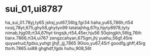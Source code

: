 # sui_01,ui8787
ha_sui_01.78yj,ty65
jshsj,yut67,56tg,fgr34
haha,yu65,786h,rt54
nxsij,78yt,675,ghy56,ghytyo99
tatatajhhg,67ty,hjyty8978,tyty
nimab,hjg09,rt34,67hyt
tingsjk,rt54,45er,hju56
50qingjkh,56tg,76th
tianx.7866,rt34,ui767
zengzcahyan,675gm,jhj
yuehu,56gf,45re
quyuehud,fgdss,yuhgt
jjhjf_jjj,7865
90ioo,yu67,45rf
goodfg,ghff,45rg
ttorh.7865.iui88
ghghdf,fgds
huhu,908,56t
